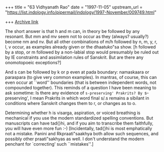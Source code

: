 +++
title = "63 Vidhyanath Rao"
date = "1997-11-05"
upstream_url = "https://list.indology.info/pipermail/indology/1997-November/009749.html"

+++
[Archive link](https://list.indology.info/pipermail/indology/1997-November/009749.html)

The short answer is that h and m can, in theory be followed by any
resonant. But mm and mv seem not to occur as they (always? usually?)
become nm and nv. But all other combinations of m/h followed by
n, m, y, r, l, v occur, as examples already given or the dhaatuko"sa
show. [h followed by a stop, or m followed by a non-labial stop
would presumably be ruled out by IE constraints and assimilation
rules of Sanskrit. But are there any onomotopoeic exceptions?]

And s can be followed by k or p even at pada boundary: namaskaara
or paraspara (to give very common examples). In mantras, of course,
this can even occur at ``word'' boundaries (that is between
independent words, not compounded together). This reminds of
a question I have been meaning to ask sometime: Is there any
evidence of `s-preserving' Prakrits? By `s-preserving', I mean
Prakrits in which word final s/.s remains a sibilant in
conditions where Sanskrit changes them to r, <nil> or changes
as to o.

Determining whether h is visarga, aspiration, or voiced breathing
is mechanical if you use the modern standardized spelling conventions.
But manuscripts can have tad{}hi, and if you aim to transcribe
them faithfully, you will have even more fun :-) [Incidentally,
tad{}hi is most emphatically not a mistake. Panini and Rkpraati"saakhya
both allow such sequences, and possibly other praati"sakhyas as well.
I don't understand the modern penchant for `correcting' such ``mistakes''.]




